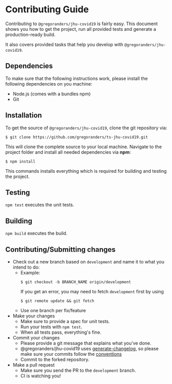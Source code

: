 # Contributing Guide

Contributing to `@gregoranders/jhu-covid19` is fairly easy. This document shows you how to
get the project, run all provided tests and generate a production-ready build.

It also covers provided tasks that help you develop with `@gregoranders/jhu-covid19`.

## Dependencies

To make sure that the following instructions work, please install the following dependencies
on you machine:

- Node.js (comes with a bundles npm)
- Git

## Installation

To get the source of `@gregoranders/jhu-covid19`, clone the git repository via:

```
$ git clone https://github.com/gregoranders/ts-jhu-covid19.git
```

This will clone the complete source to your local machine. Navigate to the project folder
and install all needed dependencies via **npm**:

```
$ npm install
```

This commands installs everything which is required for building and testing the project.

## Testing

`npm test` executes the unit tests.

## Building

`npm build` executes the build.

## Contributing/Submitting changes

- Check out a new branch based on <code>development</code> and name it to what you intend to do:
  - Example:
    ```
    $ git checkout -b BRANCH_NAME origin/development
    ```
    If you get an error, you may need to fetch <code>development</code> first by using
    ```
    $ git remote update && git fetch
    ```
  - Use one branch per fix/feature
- Make your changes
  - Make sure to provide a spec for unit tests.
  - Run your tests with <code>npm test</code>.
  - When all tests pass, everything's fine.
- Commit your changes
  - Please provide a git message that explains what you've done.
  - @gregoranders/jhu-covid19 uses [generate-changelog](https://www.npmjs.com/package/generate-changelog), so please make sure your commits follow the [conventions](https://docs.google.com/document/d/1QrDFcIiPjSLDn3EL15IJygNPiHORgU1_OOAqWjiDU5Y/edit)
  - Commit to the forked repository.
- Make a pull request
  - Make sure you send the PR to the <code>development</code> branch.
  - CI is watching you!
